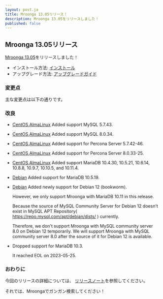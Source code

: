 ```yaml
---
layout: post.ja
title: Mroonga 13.05リリース！
description: Mroonga 13.05をリリースしました！
published: false
---
```


## Mroonga 13.05リリース

[Mroonga 13.05](/ja/docs/news.html#release-13-05)をリリースしました！

* インストール方法: [インストール](/ja/docs/install.html)
* アップグレード方法: [アップグレードガイド](/ja/docs/upgrade.html)

### 変更点

主な変更点は以下の通りです。

### 改良

* [CentOS](/ja/docs/install/centos.html),[AlmaLinux](/ja/docs/install/almalinux.html) Added support MySQL 5.7.43.

* [CentOS](/ja/docs/install/centos.html),[AlmaLinux](/ja/docs/install/almalinux.html) Added support MySQL 8.0.34.

* [CentOS](/ja/docs/install/centos.html),[AlmaLinux](/ja/docs/install/almalinux.html) Added support for Percona Server 5.7.42-46.

* [CentOS](/ja/docs/install/centos.html),[AlmaLinux](/ja/docs/install/almalinux.html) Added support for Percona Server 8.0.33-25.

* [CentOS](/ja/docs/install/centos.html),[AlmaLinux](/ja/docs/install/almalinux.html) Added support MariaDB 10.4.30, 10.5.21, 10.6.14, 10.8.8, 10.9.7, 10.10.5, and 10.11.4.

* [Debian](/ja/docs/install/debian.html) Added support for MariaDB 10.5.19.

* [Debian](/ja/docs/install/debian.html) Added newly support for Debian 12 (bookworm).

  However, we only support Mroonga with MariaDB 10.11 in this release.

  Because the source of MySQL Community Server for Debian 12 doesn't exist in MySQL APT Repository( https://repo.mysql.com/apt/debian/dists/ ) currently.

  Therefore, we don't support Mroonga with MySQL community server 8.0 on Debian 12 temporarily.
  We will support Mroonga with MySQL community server 8.0 after the source of it for Debian 12 is available.

* Dropped support for MariaDB 10.3.

  It reached EOL on 2023-05-25.

### おわりに

今回のリリースの詳細については、 [リリースノート](/ja/docs/news.html#release-13-05)を参照してください。

それでは、Mroongaでガンガン検索してください！
